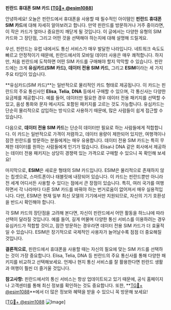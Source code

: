 **핀란드 휴대폰 SIM 카드 [[TG💪+ @esim1088](https://t.me/s/esim1088)]**

안녕하세요! 오늘은 핀란드에서 휴대폰을 사용할 때 필수적인 아이템인 **핀란드 휴대폰 SIM 카드**에 대해 자세히 알아보려고 합니다. 만약 핀란드를 방문하거나 거주 중이라면, 이 작은 카드가 얼마나 중요한지 깨닫게 될 것입니다. 이 글에서는 다양한 유형의 SIM 카드와 그 장단점, 그리고 어떤 것을 선택해야 하는지에 대해 설명해 드릴게요.

우선, 핀란드는 유럽 내에서도 통신 서비스가 매우 발달한 나라입니다. 네트워크 속도도 빠르고 안정적이기 때문에, 핀란드에서의 모바일 데이터 사용은 매우 쾌적합니다. 하지만, 처음 핀란드에 도착하면 어떤 SIM 카드를 구매해야 할지 막막할 수 있습니다. 핀란드에는 크게 **유심카드(SIM 카드)**, **데이터 전용 SIM 카드**, 그리고 **ESIM**이라는 세 가지 주요 타입이 있습니다.

**유심카드(SIM 카드)**는 일반적으로 물리적인 카드 형태로 제공됩니다. 이 카드는 핀란드의 주요 통신사인 **Elisa**, **Telia**, **DNA** 등에서 구매할 수 있으며, 각 통신사는 다양한 요금제를 제공합니다. 예를 들어, 데이터만 필요한 경우 데이터 전용 패키지를 선택할 수 있고, 음성 통화와 문자 메시지도 포함된 패키지를 고르는 것도 가능합니다. 유심카드는 단순히 물리적으로 삽입하는 방식으로 사용하기 때문에, 많은 사람들이 쉽게 접근할 수 있습니다.

다음으로, **데이터 전용 SIM 카드**는 단순히 데이터만 필요로 하는 사람들에게 적합합니다. 이 카드는 일반적으로 가격이 저렴하고, 데이터 용량이 제한되어 있지만, 여행객이나 잠깐 핀란드를 방문하는 분들에게는 매우 유용합니다. 데이터 전용 SIM 카드는 특히 무제한 데이터를 원하는 사람들에게 인기가 많습니다. Elisa나 DNA 같은 회사에서 제공하는 데이터 전용 패키지는 상당히 경쟁력 있는 가격으로 구매할 수 있으니 꼭 확인해 보세요!

마지막으로, **ESIM**은 새로운 형태의 SIM 카드입니다. ESIM은 물리적으로 존재하지 않는 칩셋으로, 스마트폰이나 태블릿에 내장되어 있습니다. 이 카드는 핀란드뿐만 아니라 전 세계 어디서든 사용할 수 있다는 점에서 큰 장점이 있습니다. 특히, 여러 국가를 여행하면서 각 나라마다 다른 SIM 카드를 바꿔야 하는 번거로움이 없어져서 매우 실용적입니다. 다만, ESIM은 현재 일부 최신 모델의 기기에서만 지원되므로, 자신의 기기 호환성을 반드시 확인해야 합니다.

각 SIM 카드의 장단점을 고려해 본다면, 자신이 핀란드에서 어떤 활동을 하느냐에 따라 선택이 달라질 것입니다. 예를 들어, 길게 머물며 다양한 통신 서비스를 이용하려는 경우 유심카드가 적합할 것이고, 잠깐 방문하는 경우라면 데이터 전용 SIM 카드가 더 효율적일 수 있습니다. ESIM은 장기적으로 국제적인 사용자가 늘어날수록 점점 더 중요해질 것입니다.

**결론적으로**, 핀란드에서 휴대폰을 사용할 때는 자신의 필요에 맞는 SIM 카드를 선택하는 것이 가장 중요합니다. Elisa, Telia, DNA 등 핀란드의 주요 통신사를 통해 다양한 패키지를 비교하고 선택해보세요. 언제나 현지 통신 서비스를 잘 활용한다면 핀란드 생활과 여행이 훨씬 더 즐거울 것입니다.

**참고사항:** 핀란드에서의 통신 서비스는 항상 업데이트되고 있기 때문에, 공식 홈페이지나 고객센터를 통해 최신 정보를 확인하는 것도 중요합니다. 또한, **[TG💪+ @esim1088](https://t.me/s/esim1088)**에서 더 많은 정보와 혜택을 받을 수 있으니 꼭 방문해 보세요!

[[TG💪+ @esim1088](https://t.me/s/esim1088) ![Image](https://i.postimg.cc/Y0z9fWf4/image.png)]